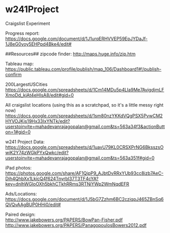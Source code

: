 # w241Project
Craigslist Experiment

Progress report:
https://docs.google.com/document/d/1J1urqERHVVEP59EpJYDaJf-1J8eG0yoy5EHPpd4Bke4/edit#

##Resources##
zipcode finder:
http://maps.huge.info/zip.htm

Tableau map:   
https://public.tableau.com/profile/publish/map_106/Dashboard1#!/publish-confirm

200LargestUSCities
https://docs.google.com/spreadsheets/d/1Cm14MDu5p4LIa9Me7AvigdjmLFXmoDd_kjAt4eHIsA8/edit#gid=0

All craigslist locations (using this as a scratchpad, so it's a little messy right now)
https://docs.google.com/spreadsheets/d/1sm80nzYKKdVQgPSX5PvwCM2HYVOJKis19Hx33IxYNTk/edit?userstoinvite=mahadevanrajagopalan@gmail.com&ts=563a34f3&actionButton=1#gid=0

w241 Project Data:
https://docs.google.com/spreadsheets/d/1uavU79KL0CRSXPrNG6BksszsOwiK2Y74zWGkPYxQwkc/edit?userstoinvite=mahadevanrajagopalan@gmail.com&ts=563a351f#gid=0

iPad photos:
https://photos.google.com/share/AF1QipP9_AJbtDvRRxYUb93cc8izb7AeC-Dih4QhbXx1LkicQ4f624TnyrbI37T3TF4cYA?key=dnlhWGloOXh5bkhCTkhRRms3RTNiYWp2WmNqdEFR

Ads/Locations:   
https://docs.google.com/document/d/1J5bG7Zzhm6BC2cziqpJ465ZBnSq6QVQvAAgBUP0HHi0/edit#

Paired design:   
http://www.jakebowers.org/PAPERS/BowPan-Fisher.pdf
http://www.jakebowers.org/PAPERS/PanagopoulosBowers2012.pdf

